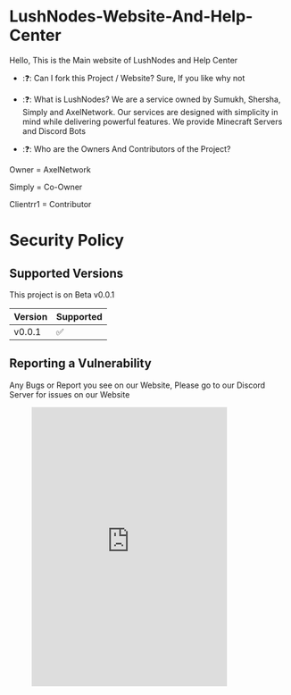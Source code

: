 # LushNodes-Website-And-Help-Center

Hello, This is the Main website of LushNodes and Help Center

- :❓: Can I fork this Project / Website?
Sure, If you like why not

- :❓: What is LushNodes?
We are a service owned by Sumukh, Shersha, Simply and AxelNetwork. Our services are designed with simplicity in mind while delivering powerful features. We provide Minecraft Servers and Discord Bots

- :❓: Who are the Owners And Contributors of the Project?

Owner = AxelNetwork

Simply = Co-Owner

Clientrr1 = Contributor

# Security Policy

## Supported Versions

This project is on Beta v0.0.1

| Version | Supported          |
| ------- | ------------------ |
| v0.0.1   | :white_check_mark: |

## Reporting a Vulnerability

Any Bugs or Report you see on our Website, Please go to our Discord Server for issues on our Website
<figure class="dc-server">
<iframe src="https://discord.com/widget?id=877966908442411088&theme=dark" width="350" height="500" allowtransparency="true" frameborder="0" sandbox="allow-popups allow-popups-to-escape-sandbox allow-same-origin allow-scripts"></iframe>
<figure class="dc-server">
